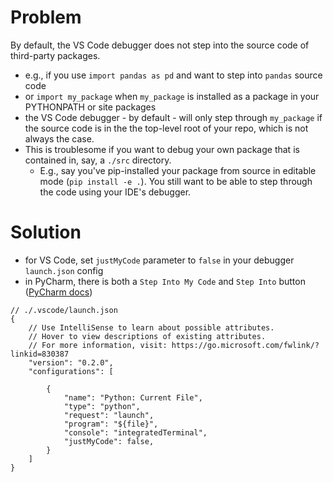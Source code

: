 # Problem

By default, the VS Code debugger does not step into the source code of third-party packages.
* e.g., if you use `import pandas as pd` and want to step into `pandas` source code
* or `import my_package` when `my_package` is installed as a package in your PYTHONPATH or site packages
* the VS Code debugger - by default - will only step through `my_package` if the source code is in the the top-level root of your repo, which is not always the case. 
* This is troublesome if you want to debug your own package that is contained in, say, a `./src` directory.
  * E.g., say you've pip-installed your package from source in editable mode (`pip install -e .`). You still want to be able to step through the code using your IDE's debugger.


# Solution
* for VS Code, set `justMyCode` parameter to `false` in your debugger `launch.json` config
* in PyCharm, there is both a `Step Into My Code` and `Step Into` button ([PyCharm docs](https://www.jetbrains.com/help/pycharm/stepping-through-the-program.html))

```
// ./.vscode/launch.json
{
    // Use IntelliSense to learn about possible attributes.
    // Hover to view descriptions of existing attributes.
    // For more information, visit: https://go.microsoft.com/fwlink/?linkid=830387
    "version": "0.2.0",
    "configurations": [

        {
            "name": "Python: Current File",
            "type": "python",
            "request": "launch",
            "program": "${file}",
            "console": "integratedTerminal",
            "justMyCode": false,
        }
    ]
}
```
